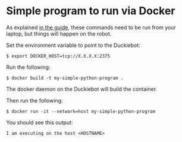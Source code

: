 # Simple program to run via Docker

As explained [in the guide](http://docs.duckietown.org/DT18/opmanual_duckiebot/out/docker_setup.html), 
these commands need to be run from your laptop, but 
things will happen on the robot.


Set the environment variable to point to the Duckiebot:

    $ export DOCKER_HOST=tcp://X.X.X.X:2375
    
Run the following:

    $ docker build -t my-simple-python-program .
    
The docker daemon on the Duckiebot will build the container.

Then run the following:

    $ docker run -it --network=host my-simple-python-program

You should see this output:

    I am executing on the host <HOSTNAME>
